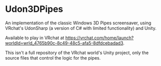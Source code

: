 # Udon3DPipes
An implementation of the classic Windows 3D Pipes screensaver, using VRchat's UdonSharp (a version of C# with limited functionality) and Unity.

Available to play in VRchat at https://vrchat.com/home/launch?worldId=wrld_4765b90c-8c49-48c5-afa5-8dfdcebadad3.

This isn't a full repository of the VRchat world's Unity project, only the source files that control the logic for the pipes.
